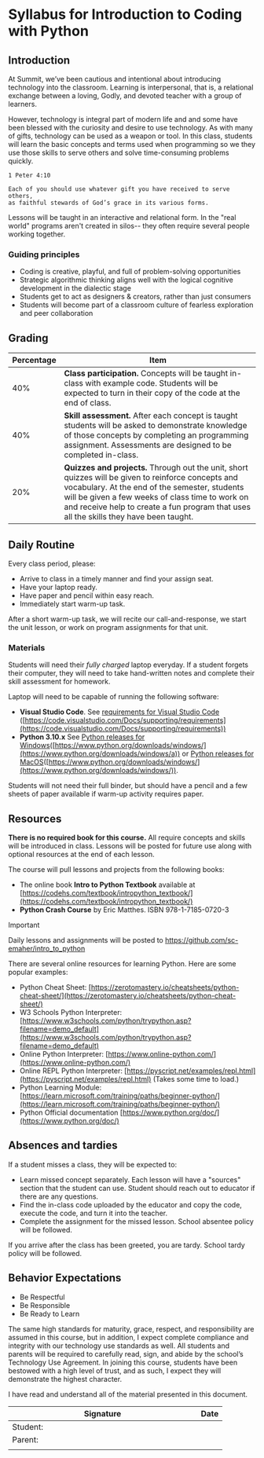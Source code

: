 # Syllabus for Introduction to Coding with Python

## Introduction

At Summit, we’ve been cautious and intentional about introducing technology into the classroom.  Learning is interpersonal, that is, a relational exchange between a loving, Godly, and devoted teacher with a group of learners.  

However, technology is integral part of modern life and and some have been blessed with the curiosity and desire to use technology.  As with many of gifts, technology can be used as a weapon or tool.  In this class, students will learn the basic concepts and terms used when programming so we they use those skills to serve others and solve time-consuming problems quickly.

    1 Peter 4:10
    
    Each of you should use whatever gift you have received to serve others, 
    as faithful stewards of God’s grace in its various forms.

Lessons will be taught in an interactive and relational form.  In the "real world" programs aren't created in silos-- they often require several people working together.

### Guiding principles

- Coding is creative, playful, and full of problem-solving opportunities
- Strategic algorithmic thinking aligns well with the logical cognitive development in the dialectic stage
- Students get to act as designers & creators, rather than just consumers
- Students will become part of a classroom culture of fearless exploration and peer collaboration

## Grading

| Percentage | Item |
|-|-|
| 40% | **Class participation.**  Concepts will be taught in-class with example code.  Students will be expected to turn in their copy of the code at the end of class.  |
| 40% | **Skill assessment.**  After each concept is taught students will be asked to demonstrate knowledge of those concepts by completing an programming assignment.  Assessments are designed to be completed in-class.|
| 20% | **Quizzes and projects.** Through out the unit, short quizzes will be given to reinforce concepts and vocabulary.  At the end of the semester, students will be given a few weeks of class time to work on and receive help to create a fun program that uses all the skills they have been taught.  |

## Daily Routine

Every class period, please:

- Arrive to class in a timely manner and find your assign seat.  
- Have your laptop ready.
- Have paper and pencil within easy reach.
- Immediately start warm-up task.

After a short warm-up task, we will recite our call-and-response, we start the unit lesson, or work on program assignments for that unit.

### Materials

Students will need their *fully charged* laptop everyday.  If a student forgets their computer, they will need to take hand-written notes and complete their skill assessment for homework.

Laptop will need to be capable of running the following software:

- **Visual Studio Code**. See [requirements for Visual Studio Code](https://code.visualstudio.com/Docs/supporting/requirements) ([https://code.visualstudio.com/Docs/supporting/requirements](https://code.visualstudio.com/Docs/supporting/requirements))
- **Python 3.10.x** See [Python releases for Windows](https://www.python.org/downloads/windows/)([https://www.python.org/downloads/windows/](https://www.python.org/downloads/windows/a)) or [Python releases for MacOS](https://www.python.org/downloads/macos/)([https://www.python.org/downloads/windows/](https://www.python.org/downloads/windows/)).

Students will not need their full binder, but should have a pencil and a few sheets of paper available if warm-up activity requires paper.

## Resources

**There is no required book for this course.**  All require concepts and skills will be introduced in class. Lessons will be posted for future use along with optional resources at the end of each lesson.

The course will pull lessons and projects from the following books:
  
- The online book **Intro to Python Textbook** available at [https://codehs.com/textbook/intropython_textbook/](https://codehs.com/textbook/intropython_textbook/)
- **Python Crash Course** by Eric Matthes.  ISBN 978-1-7185-0720-3

> [!IMPORTANT]
> Daily lessons and assignments will be posted to <https://github.com/sc-emaher/intro_to_python>

There are several online resources for learning Python.  Here are some popular examples:

- Python Cheat Sheet: [https://zerotomastery.io/cheatsheets/python-cheat-sheet/](https://zerotomastery.io/cheatsheets/python-cheat-sheet/)
- W3 Schools Python Interpreter: [https://www.w3schools.com/python/trypython.asp?filename=demo_default](https://www.w3schools.com/python/trypython.asp?filename=demo_default)
- Online Python Interpreter: [https://www.online-python.com/](https://www.online-python.com/)
- Online REPL Python Interpreter: [https://pyscript.net/examples/repl.html](https://pyscript.net/examples/repl.html)  (Takes some time to load.)
- Python Learning Module: [https://learn.microsoft.com/training/paths/beginner-python/](https://learn.microsoft.com/training/paths/beginner-python/)
- Python Official documentation [https://www.python.org/doc/](https://www.python.org/doc/)

## Absences and tardies

If a student misses a class, they will be expected to:

- Learn missed concept separately.  Each lesson will have a "sources" section that the student can use.  Student should reach out to educator if there are any questions.  
- Find the in-class code uploaded by the educator and copy the code, execute the code, and turn it into the teacher.
- Complete the assignment for the missed lesson.  School absentee policy will be followed.

If you arrive after the class has been greeted, you are tardy.  School tardy policy will be followed.

## Behavior Expectations

- Be Respectful
- Be Responsible
- Be Ready to Learn

The same high standards for maturity, grace, respect, and responsibility are assumed in this course, but in addition, I expect complete compliance and integrity with our technology use standards as well.  All students and parents will be required to carefully read, sign, and abide by the school’s Technology Use Agreement.  In joining this course, students have been bestowed with a high level of trust, and as such, I expect they will demonstrate the highest character.  

I have read and understand all of the material presented in this document.

| Signature  | Date |
|----------------------------------------|-:|
| Student: &nbsp;&nbsp;&nbsp;&nbsp;&nbsp;&nbsp;&nbsp;&nbsp;&nbsp;&nbsp;&nbsp;&nbsp;&nbsp;&nbsp;&nbsp;&nbsp;&nbsp;&nbsp;&nbsp;&nbsp;&nbsp;&nbsp;&nbsp;&nbsp;&nbsp;&nbsp;&nbsp;&nbsp;&nbsp;&nbsp;&nbsp;&nbsp;&nbsp;&nbsp;&nbsp;&nbsp;&nbsp;&nbsp;&nbsp;&nbsp;&nbsp;&nbsp;&nbsp;&nbsp;&nbsp;&nbsp;&nbsp;&nbsp;&nbsp;&nbsp;&nbsp;&nbsp;&nbsp;&nbsp;&nbsp;&nbsp;&nbsp;&nbsp;&nbsp;&nbsp;&nbsp;&nbsp;&nbsp;&nbsp;&nbsp;&nbsp;&nbsp;&nbsp;&nbsp;&nbsp;| |
| Parent: | |
| | |
